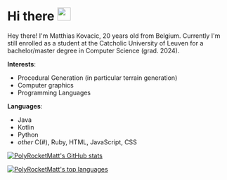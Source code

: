 <h1> Hi there <img src="https://emojis.slackmojis.com/emojis/images/1531849430/4246 blob-sunglasses.gif?1531849430" width="30"/></h1>

Hey there! I'm Matthias Kovacic, 20 years old from Belgium. Currently I'm still enrolled as a student at the Catcholic University of Leuven for a bachelor/master degree in Computer Science (grad. 2024).

**Interests**:

- Procedural Generation (in particular terrain generation)
- Computer graphics
- Programming Languages

**Languages**:

- Java
- Kotlin
- Python
- *other* C(#), Ruby, HTML, JavaScript, CSS

[![PolyRocketMatt's GitHub stats](https://github-readme-stats.vercel.app/api?username=PolyRocketMatt&show_icons=true&theme=gruvbox)](https://github.com/PolyRocketMatt)</br>

[![PolyRocketMatt's top languages](https://github-readme-stats.vercel.app/api/top-langs/?username=PolyRocketMatt&langs_count=8&theme=gruvbox)](https://github.com/PolyRocketMatt/repositories)
